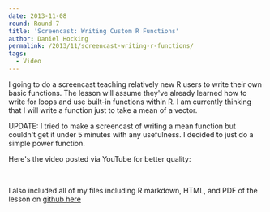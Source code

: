 ```yaml
---
date: 2013-11-08
round: Round 7
title: 'Screencast: Writing Custom R Functions'
author: Daniel Hocking
permalink: /2013/11/screencast-writing-r-functions/
tags:
  - Video
---
```

I going to do a screencast teaching relatively new R users to write their own basic functions. The lesson will assume they've already learned how to write for loops and use built-in functions within R. I am currently thinking that I will write a function just to take a mean of a vector.

UPDATE: I tried to make a screencast of writing a mean function but couldn't get it under 5 minutes with any usefulness. I decided to just do a simple power function.

Here's the video posted via YouTube for better quality:



&nbsp;

I also included all of my files including R markdown, HTML, and PDF of the lesson on <a href="https://github.com/djhocking/Software_Carpentry_Course/tree/master/Homework/Homework3" target="_blank">github here</a>
